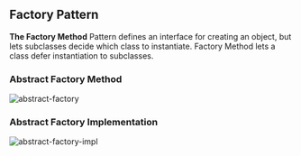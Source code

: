 ## Factory Pattern
**The Factory Method** Pattern defines an interface for creating an object, but lets subclasses decide which class to instantiate. Factory Method lets a class defer instantiation to subclasses.

### Abstract Factory Method
![abstract-factory](https://www.oreilly.com/library/view/head-first-design/0596007124/figs/web/158fig01.png.jpg)

### Abstract Factory Implementation
![abstract-factory-impl](https://www.oreilly.com/library/view/head-first-design/0596007124/figs/web/159fig01.png.jpg)